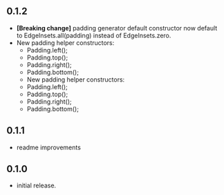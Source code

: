 ## 0.1.2
* **[Breaking change]** padding generator default constructor now default to EdgeInsets.all(padding) instead of EdgeInsets.zero.
* New padding helper constructors:
  * Padding.left();
  * Padding.top();
  * Padding.right();
  * Padding.bottom();
  * New padding helper constructors:
  * Padding.left();
  * Padding.top();
  * Padding.right();
  * Padding.bottom();

## 0.1.1
* readme improvements

## 0.1.0
* initial release.
